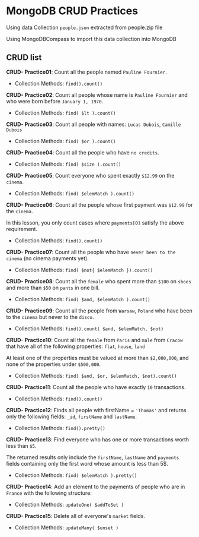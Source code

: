# MongoDB CRUD Practices

Using data Collection `people.json` extracted from people.zip file

Using MongoDBCompass to import this data collection into MongoDB

## CRUD list

**CRUD- Practice01**: Count all the people named `Pauline Fournier`.

- Collection Methods: `find().count()`

**CRUD- Practice02**: Count all people whose name is `Pauline Fournier` and who were born before `January 1, 1970`.

- Collection Methods: `find( $lt ).count()`

**CRUD- Practice03**: Count all people with names: `Lucas Dubois`, `Camille Dubois`

- Collection Methods: `find( $or ).count()`

**CRUD- Practice04**: Count all the people who have `no credits`.

- Collection Methods: `find( $size ).count()`

**CRUD- Practice05**: Count everyone who spent exactly `$12.99` on the `cinema`.

- Collection Methods: `find( $elemMatch ).count()`

**CRUD- Practice06**: Count all the people whose first payment was `$12.99` for the `cinema`.

In this lesson, you only count cases where `payments[0]` satisfy the above requirement.

- Collection Methods: `find().count()`

**CRUD- Practice07**: Count all the people who have `never been to the cinema` (no cinema payments yet).

- Collection Methods: `find( $not{ $elemMatch }).count()`

**CRUD- Practice08**: Count all the `female` who spent more than `$100` on `shoes` and more than `$50` on `pants` in one bill.

- Collection Methods: `find( $and, $elemMatch ).count()`

**CRUD- Practice09**: Count all the people from `Warsaw`, `Poland` who have been to the `cinema` but never to the `disco`.

- Collection Methods: `find().count( $and, $elemMatch, $not)`

**CRUD- Practice10**: Count all the `female` from `Paris` and `male` from `Cracow` that have all of the following properties: `flat`, `house`, `land`

At least one of the properties must be valued at more than `$2,000,000`, and none of the properties under `$500,000`.

- Collection Methods: `find( $and, $or, $elemMatch, $not).count()`

**CRUD- Practice11**: Count all the people who have exactly `10` transactions.

- Collection Methods: `find().count()`

**CRUD- Practice12**: Finds all people with firstName = `'Thomas'` and returns only the following fields: `_id`, `firstName` and `lastName`.

- Collection Methods: `find().pretty()`

**CRUD- Practice13**: Find everyone who has one or more transactions worth less than `$5`.

The returned results only include the `firstName`, `lastName` and `payments` fields containing only the first word whose amount is less than 5$.

- Collection Methods: `find( $elemMatch ).pretty()`

**CRUD- Practice14**: Add an element to the payments of people who are in `France` with the following structure:

- Collection Methods: `updateOne( $addToSet )`

**CRUD- Practice15**: Delete all of everyone's `market` fields.

- Collection Methods: `updateMany( $unset )`
